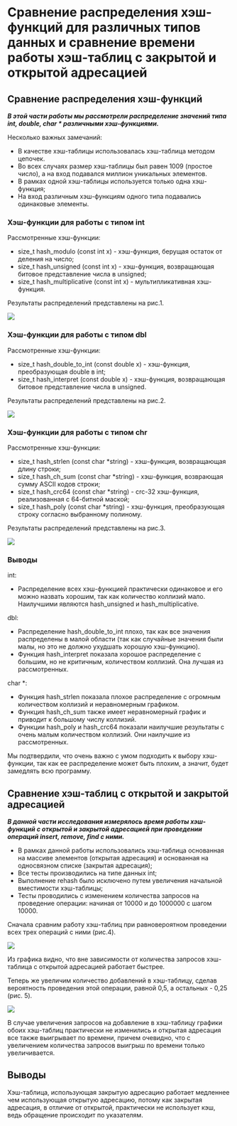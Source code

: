 # Сравнение распределения хэш-функций для различных типов данных и сравнение времени работы хэш-таблиц с закрытой и открытой адресацией

## Сравнение распределения хэш-функций 

***В этой части работы мы рассмотрели распределение значений типа int, double, char * различными хэш-функциями.*** 

Несколько важных замечаний:
- В качестве хэш-таблицы использовалась хэш-таблица методом цепочек.
- Во всех случаях размер хэш-таблицы был равен 1009 (простое число), а на вход подавался миллион уникальных элементов. 
- В рамках одной хэш-таблицы используется только одна хэш-функция;
- На вход различным хэш-функциям одного типа подавались одинаковые элементы.

### Хэш-функции для работы с типом int

Рассмотренные хэш-функции:
- size_t hash_modulo (const int x) - хэш-функция, берущая остаток от деления на число;
- size_t hash_unsigned (const int x) - хэш-функция, возвращающая битовое представление числа в unsigned;
- size_t hash_multiplicative (const int x) - мультипликативная хэш-функция.

Результаты распределений представлены на рис.1.

![](/data/int_hash_functions.png?raw=true)

### Хэш-функции для работы с типом dbl

Рассмотренные хэш-функции:
- size_t hash_double_to_int (const double x) - хэш-функция, преобразующая double в int;
- size_t hash_interpret (const double x) - хэш-функция, возвращающая битовое представление числа в unsigned.

Результаты распределений представлены на рис.2.

![](/data/dbl_hash_functions.png?raw=true)

### Хэш-функции для работы с типом chr

Рассмотренные хэш-функции:
- size_t hash_strlen (const char *string) - хэш-функция, возвращающая длину строки;
- size_t hash_ch_sum (const char *string) - хэш-функция, возврающая сумму ASCII кодов строки;
- size_t hash_crc64 (const char *string) - crc-32 хэш-функция, реализованная с 64-битной маской;
- size_t hash_poly (const char *string) - хэш-функция, преобразующая строку согласно выбранному полиному.

Результаты распределений представлены на рис.3.

![](/data/chr_hash_functions.png?raw=true)


### Выводы 

int: 
- Распределение всех хэш-функцией практически одинаковое и его можно назвать хорошим, так как количество коллизий мало. Наилучшими являются hash_unsigned и hash_multiplicative.

dbl:
- Распределение hash_double_to_int плохо, так как все значения распределены в малой области (так как случайные значения были малы, но это не должно ухудшать хорошую хэш-функцию). 
- Функция hash_interpret показала хорошое распределение с большим, но не критичным, количеством коллизий. Она лучшая из рассмотренных.

char *:
- Функция hash_strlen показала плохое распределение с огромным количеством коллизий и неравномерным графиком.
- Функция hash_ch_sum также имеет неравномерный график и приводит к большому числу коллизий.
- Функции hash_poly и hash_crc64 показали наилучшие результаты с очень малым количеством коллизий. Они наилучшие из рассмотренных.

Мы подтвердили, что очень важно с умом подходить к выбору хэш-функции, так как ее распределение может быть плохим, а значит, будет замедлять всю программу.

## Сравнение хэш-таблиц с открытой и закрытой адресацией

***В данной части исследования измерялось время работы хэш-функций с открытой и закрытой адресацией при проведении операций insert, remove, find с ними.***

- В рамках данной работы использовались хэш-таблица основанная на массиве элементов (открытая адресация) и основанная на односвязном списке (закрытая адресация);
- Все тесты производились на типе данных int;
- Выполнение rehash было исключено путем увеличения начальной вместимости хэш-таблицы;
- Тесты проводились с изменением количества запросов на проведение операции: начиная от 10000 и до 1000000 с шагом 10000.

Сначала сравним работу хэш-таблиц при равновероятном проведении всех трех операций с ними (рис.4).

![](/data/equ_op_chance_hts.png?raw=true)

Из графика видно, что вне зависимости от количества запросов хэш-таблица с открытой адресацией работает быстрее.

Теперь же увеличим количество добавлений в хэш-таблицу, сделав вероятность проведения этой операции, равной 0,5, а остальных - 0,25 (рис. 5).

![](/data/increased_insert_hts.png?raw=true)

В случае увеличения запросов на добавление в хэш-таблицу графики обоих хэш-таблиц практически не изменились и открытая адресация все также выигрывает по времени, причем очевидно, что с увеличением количества запросов выигрыш по времени только увеличивается.


## Выводы

Хэш-таблица, использующая закрытую адресацию работает медленнее чем использующая открытую адресацию, потому как закрытая адресация, в отличие от открытой, практически не использует кэш, ведь обращение происходит по указателям. 
